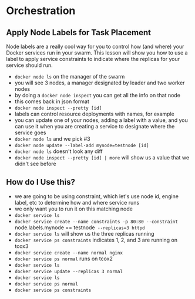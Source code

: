 # Orchestration

## Apply Node Labels for Task Placement

Node labels are a really cool way for you to control how (and where)
your Docker services run in your swarm. This lesson will show you how
to use a label to apply service constraints to indicate where the
replicas for your service should run.

* `docker node ls` on the manager of the swarm
* you will see 3 nodes, a manager designated by leader and two worker nodes
* by doing a `docker node inspect` you can get all the info on that node
* this comes back in json format
* `docker node inspect --pretty [id]`
* labels can control resource deployments with names, for example
* you can update one of your nodes, adding a label with a value,
  and you can use it when you are creating a service to designate
  where the service goes
* `docker node ls` and we pick #3
* `docker node update --label-add mynode=testnode [id]`
* `docker node ls` doesn't look any diff
* `docker node inspect --pretty [id] | more` will show us a value
  that we didn't see before

## How do I Use this?

* we are going to be using constraint, which let's use node id,
  engine label, etc to determine how and where service runs
* we only want you to run it on this matching node
* `docker service ls`
* `docker service create --name constraints -p 80:80 --constraint `node.labels.mynode == testnode` --replicas=3 httpd`
* `docker service ls` will show us the three replicas running
* `docker service ps constraints` indicates 1, 2, and 3 are running on tcox3
* `docker service create --name normal nginx`
* `docker service ps normal` runs on tcox2
* `docker service ls`
* `docker service update --replicas 3 normal`
* `docker service ls`
* `docker service ps normal`
* `docker service ps constraints`